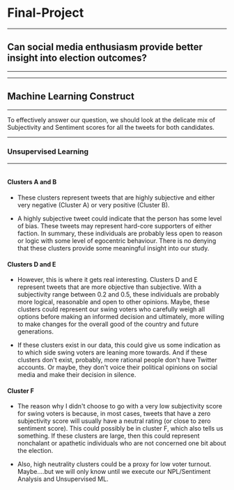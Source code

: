 # Final-Project
-----------------------------------------------------------------------------
## Can social media enthusiasm provide better insight into election outcomes?
-----------------------------------------------------------------------------

-----------------------------
## Machine Learning Construct
-----------------------------

To effectively answer our question, we should look at the delicate mix of Subjectivity and Sentiment scores
for all the tweets for both candidates.

--------------------------
### Unsupervised Learning
-------------------------

![]()


#### Clusters A and B
* These clusters represent tweets that are highly subjective and either very negative (Cluster A) or
very positive (Cluster B).

* A highly subjective tweet could indicate that the person has some level of bias.  These tweets may
represent hard-core supporters of either faction. In summary, these individuals are probably less open
to reason or logic with some level of egocentric behaviour. There is no denying that these clusters 
provide some meaningful insight into our study.

#### Clusters D and E
* However, this is where it gets real interesting.  Clusters D and E represent tweets that are more 
objective than subjective.  With a subjectivity range between 0.2 and 0.5, these individuals are 
probably more logical, reasonable and open to other opinions.  Maybe, these clusters could represent 
our swing voters who carefully weigh all options before making an informed decision and ultimately, more
willing to make changes for the overall good of the country and future generations.  

* If these clusters exist in our data, this could give us some indication as to which side swing voters
are leaning more towards.  And if these clusters don't exist, probably, more rational people don't have
Twitter accounts.  Or maybe, they don't voice their political opinions on social media and make their 
decision in silence.  

#### Cluster F
* The reason why I didn't choose to go with a very low subjectivity score for swing voters is because, in
most cases, tweets that have a zero subjectivity score will usually have a neutral rating (or close to zero
sentiment score).  This could possibly be in cluster F, which also tells us something.  If these clusters 
are large, then this could represent nonchalant or apathetic individuals who are not concerned one bit about
the election.  

* Also, high neutrality clusters could be a proxy for low voter turnout.  Maybe....but we will only know
until we execute our NPL/Sentiment Analysis and Unsupervised ML.

  
  
